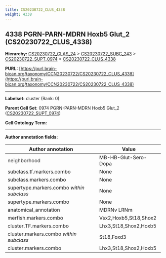 ```yaml
---
title: CS20230722_CLUS_4338
weight: 4338
---
```

## 4338 PGRN-PARN-MDRN Hoxb5 Glut_2 (CS20230722_CLUS_4338)
<b>Hierarchy: </b>
[CS20230722_CLAS_24](../CS20230722_CLAS_24) >
[CS20230722_SUBC_243](../CS20230722_SUBC_243) >
[CS20230722_SUPT_0974](../CS20230722_SUPT_0974) >
[CS20230722_CLUS_4338](../CS20230722_CLUS_4338)

**PURL:** [https://purl.brain-bican.org/taxonomy/CCN20230722/CS20230722_CLUS_4338](https://purl.brain-bican.org/taxonomy/CCN20230722/CS20230722_CLUS_4338)

---


**Labelset:** cluster (Rank: 0)

**Parent Cell Set:** 0974 PGRN-PARN-MDRN Hoxb5 Glut_2 ([CS20230722_SUPT_0974](../CS20230722_SUPT_0974))



**Cell Ontology Term:** 

[MARKER GENES.]: #


---

[TRANSFERRED ANNOTATIONS.]: #


[AUTHOR ANNOTATION FIELDS.]: #


**Author annotation fields:**

| Author annotation | Value |
|-------------------|-------|
|neighborhood|MB-HB-Glut-Sero-Dopa|
|subclass.tf.markers.combo|None|
|subclass.markers.combo|None|
|supertype.markers.combo _within subclass_|None|
|supertype.markers.combo|None|
|anatomical_annotation|MDRNv LRNm|
|merfish.markers.combo|Vsx2,Hoxb5,St18,Shox2|
|cluster.TF.markers.combo|Lhx3,St18,Shox2,Hoxb5|
|cluster.markers.combo _within subclass_|St18,Foxd3|
|cluster.markers.combo|Lhx3,St18,Shox2,Hoxb5|
